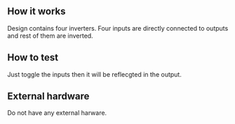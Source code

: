 <!---

This file is used to generate your project datasheet. Please fill in the information below and delete any unused
sections.

You can also include images in this folder and reference them in the markdown. Each image must be less than
512 kb in size, and the combined size of all images must be less than 1 MB.
-->

## How it works

Design contains four inverters. Four inputs are directly connected to outputs and rest of them are inverted.

## How to test

Just toggle the inputs then it will be reflecgted in the output.

## External hardware

Do not have any external harware. 
